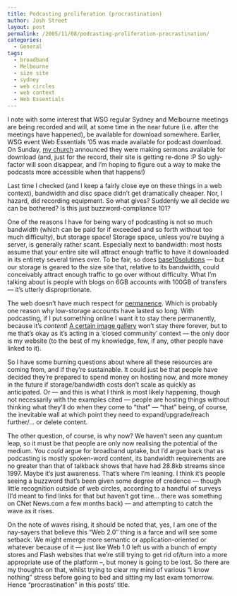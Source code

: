 ```yaml
---
title: Podcasting proliferation (procrastination)
author: Josh Street
layout: post
permalink: /2005/11/08/podcasting-proliferation-procrastination/
categories:
  - General
tags:
  - broadband
  - Melbourne
  - size site
  - sydney
  - web circles
  - web context
  - Web Essentials
---
```

I note with some interest that WSG regular Sydney and Melbourne meetings are being recorded and will, at some time in the near future (i.e. after the meetings have happened), be available for download somewhere. Earlier, WSG event Web Essentials &#8217;05 was made available for podcast download. On Sunday, [my church][1] announced they were making sermons available for download (and, just for the record, their site is getting re-done :P So ugly-factor will soon disappear, and I&#8217;m hoping to figure out a way to make the podcasts more accessible when that happens!)

Last time I checked (and I keep a fairly close eye on these things in a web context), bandwidth and disc space didn&#8217;t get dramatically cheaper. Nor, I hazard, did recording equipment. So what gives? Suddenly we all decide we can be bothered? Is this just buzzword-compliance 101?

One of the reasons I have for being wary of podcasting is not so much bandwidth (which can be paid for if exceeded and so forth without too much difficulty), but storage space! Storage space, unless you&#8217;re buying a server, is generally rather scant. Especially next to bandwidth: most hosts assume that your entire site will attract enough traffic to have it downloaded in its entirety several times over. To be fair, so does [base10solutions][2] &#8212; but our storage is geared to the size site that, relative to its bandwidth, could conceivably attract enough traffic to go over without difficulty. What I&#8217;m talking about is people with blogs on 6GB accounts with 100GB of transfers &#8212; it&#8217;s utterly disproprtionate.

The web doesn&#8217;t have much respect for [permanence][3]. Which is probably one reason why low-storage accounts have lasted so long. With podcasting, if I put something online I want it to stay there permanently, because it&#8217;s *content*! [A certain image gallery][4] won&#8217;t stay there forever, but to me that&#8217;s okay as it&#8217;s acting in a &#8216;closed community&#8217; context &#8212; the only door is my website (to the best of my knowledge, few, if any, other people have linked to it).

So I have some burning questions about where all these resources are coming from, and if they&#8217;re sustainable. It could just be that people have decided they&#8217;re prepared to spend money on hosting now, and more money in the future if storage/bandwidth costs don&#8217;t scale as quickly as anticipated. Or &#8212; and this is what I think is most likely happening, though not necessarily with the examples cited &#8212; people are hosting things without thinking what they&#8217;ll do when they come to &#8220;that&#8221; &#8212; &#8220;that&#8221; being, of course, the inevitable wall at which point they need to expand/upgrade/reach further/&#8230; or delete content.

The other question, of course, is why now? We haven&#8217;t seen any quantum leap, so it must be that people are only now realising the potential of the medium. You *could* argue for broadband uptake, but I&#8217;d argue back that as podcasting is mostly spoken-word content, its bandwidth requirements are no greater than that of talkback shows that have had 28.8kb streams since 1997. Maybe it&#8217;s just awareness. That&#8217;s where I&#8217;m leaning. I think it&#8217;s people seeing a buzzword that&#8217;s been given some degree of credence &#8212; though little recognition outside of web circles, according to a handful of surveys (I&#8217;d meant to find links for that but haven&#8217;t got time&#8230; there was something on CNet News.com a few months back) &#8212; and attempting to catch the wave as it rises.

On the note of waves rising, it should be noted that, yes, I am one of the nay-sayers that believe this &#8220;Web 2.0&#8243; thing is a farce and will see some setback. We might emerge more semantic or application-oriented or whatever because of it &#8212; just like Web 1.0 left us with a bunch of empty stores and Flash websites that we&#8217;re still trying to get rid of/turn into a more appropriate use of the platform &#8211;, but money is going to be lost. So there are my thoughts on that, whilst trying to clear my mind of various &#8220;I know nothing&#8221; stress before going to bed and sitting my last exam tomorrow. Hence &#8220;procrastination&#8221; in this posts&#8217; title.

 [1]: http://www.matthias.org.au/
 [2]: http://www.base10solutions.com.au/
 [3]: http://www.w3.org/Provider/Style/URI "Hypertext Style: Cool URIs don't change."
 [4]: http://year12.joahua.com/